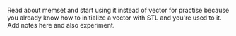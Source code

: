 Read about memset and start using it instead of vector for practise
because you already know how to initialize a vector with STL and you're 
used to it.
Add notes here and also experiment. 